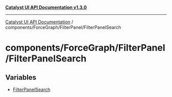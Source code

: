 [**Catalyst UI API Documentation v1.3.0**](../../../../README.md)

---

[Catalyst UI API Documentation](../../../../README.md) / components/ForceGraph/FilterPanel/FilterPanelSearch

# components/ForceGraph/FilterPanel/FilterPanelSearch

## Variables

- [FilterPanelSearch](variables/FilterPanelSearch.md)
